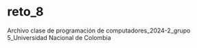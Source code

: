 # reto_8
Archivo clase de programación de computadores_2024-2_grupo 5_Universidad Nacional de Colombia 
